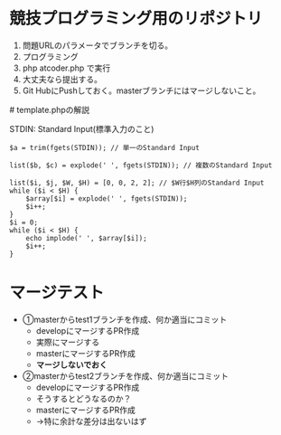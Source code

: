 # 競技プログラミング用のリポジトリ

<ol>
    <li>問題URLのパラメータでブランチを切る。</li>
    <li>プログラミング</li>
    <li>php atcoder.php で実行</li>
    <li>大丈夫なら提出する。</li>
    <li>Git HubにPushしておく。masterブランチにはマージしないこと。</li>
</ol>
# template.phpの解説

STDIN: Standard Input(標準入力のこと)
```
$a = trim(fgets(STDIN)); // 単一のStandard Input

list($b, $c) = explode(' ', fgets(STDIN)); // 複数のStandard Input

list($i, $j, $W, $H) = [0, 0, 2, 2]; // $W行$H列のStandard Input
while ($i < $H) {
    $array[$i] = explode(' ', fgets(STDIN));
    $i++;
}
$i = 0;
while ($i < $H) {
    echo implode(' ', $array[$i]);
    $i++;
}
```

# マージテスト
- ①masterからtest1ブランチを作成、何か適当にコミット
  - developにマージするPR作成
  - 実際にマージする
  - masterにマージするPR作成
  - **マージしないでおく**
- ②masterからtest2ブランチを作成、何か適当にコミット
  - developにマージするPR作成
  - そうするとどうなるのか？
  - masterにマージするPR作成
  - →特に余計な差分は出ないはず